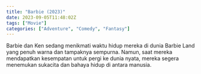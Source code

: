 ```yaml
---
title: "Barbie (2023)"
date: 2023-09-05T11:48:02Z
tags: ["Movie"]
categories: ["Adventure", "Comedy", "Fantasy"]
---
```


Barbie dan Ken sedang menikmati waktu hidup mereka di dunia Barbie Land yang penuh warna dan tampaknya sempurna. Namun, saat mereka mendapatkan kesempatan untuk pergi ke dunia nyata, mereka segera menemukan sukacita dan bahaya hidup di antara manusia.

<mux-player stream-type="on-demand"
src="https://kp3d-my.sharepoint.com/personal/ryoo_kp3d_onmicrosoft_com/_layouts/15/download.aspx?share=EePxhNoaaRJDlPylMdDHg44Bb1UR1uQJDMAGuJriuI0v8w" metadata-video-title="Barbie (2023)" prefer-playback="mse" controls>
  </mux-player>
  

  <script src="https://cdn.jsdelivr.net/npm/@mux/mux-player"></script>
  

<script id="z9iZZ1GT2BC6Ers00CkOPqa6a4nhXQuL2odgi02ctyiHg" type="application/ld+json">
 {
  "@context": "https://schema.org/",
  "@type": "VideoObject",
  "name": "Barbie (2023)",
  "description": "In this guide you will learn how to play Mux videos in your application.",
  "contentUrl": "https://stream.mux.com/z9iZZ1GT2BC6Ers00CkOPqa6a4nhXQuL2odgi02ctyiHg.m3u8?quality=auto",
  "thumbnailUrl": "https://www.themoviedb.org/t/p/original/2H76C0wgi9ISrmCo7ZgG5zULAbr.jpg?width=314&fit_mode=preserve&time=25",
  "uploadDate": "2021-06-09T23:23:00Z"
}
</script>




<!--
<video id="video-2" 
class="art-preview lazy video-js vjs-default-skin vjs-big-play-centered" 
controls preload="auto" 
width="640" 
height="240" 
poster="https://www.themoviedb.org/t/p/original/2H76C0wgi9ISrmCo7ZgG5zULAbr.jpg" 
data-setup='{ "example_option": true, "width": "auto", "height": "auto", "techOrder": ["html5","flash"] }' 
onseeked="true"> <source src="https://kp3d-my.sharepoint.com/personal/ryoo_kp3d_onmicrosoft_com/_layouts/15/download.aspx?share=EePxhNoaaRJDlPylMdDHg44Bb1UR1uQJDMAGuJriuI0v8w" type='video/mp4'>
</video>
<br>
{{< alert icon="circle-info" >}}
Jika video tidak dapat di Play melalui Rave dan mengalami Buffer/Load baca postingannya [Disini!]({{< ref "tutorial rave" >}})
{{< /alert >}} -->